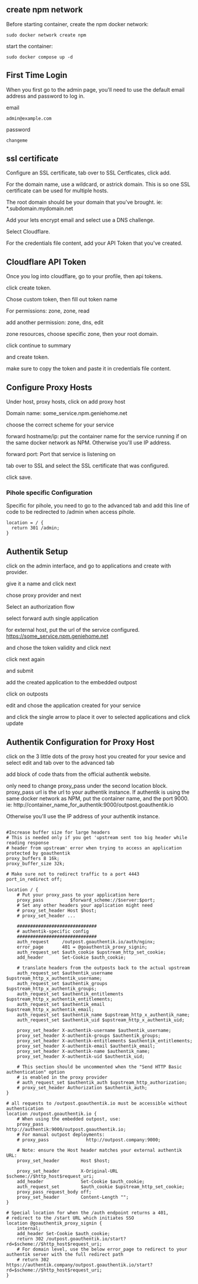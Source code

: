 ## create npm network
Before starting container, create the npm docker network:
```
sudo docker network create npm
```
start the container:
```
sudo docker compose up -d
```

## First Time Login

When you first go to the admin page, you'll need to use the default email address and password to log in.

email
```
admin@example.com
```
password
```
changeme
```

## ssl certificate
Configure an SSL certificate, tab over to SSL Certficates, click add. 

For the domain name, use a wildcard, or astrick domain. This is so one SSL certificate can be used for multiple hosts. 

The root domain should be your domain that you've brought. ie: *.subdomain.mydomain.net

Add your lets encrypt email and select use a DNS challenge. 

Select Cloudflare. 

For the credentials file content, add your API Token that you've created.

## Cloudflare API Token

Once you log into cloudflare, go to your profile, then api tokens.

click create token.

Chose custom token, then fill out token name

For permissions: zone, zone, read

add another permission: zone, dns, edit

zone resources, choose specific zone, then your root domain. 

click continue to summary

and create token.

make sure to copy the token and paste it in credentials file content.

## Configure Proxy Hosts


Under host, proxy hosts, click on add proxy host

Domain name: some_service.npm.geniehome.net

choose the correct scheme for your service

forward hostname/ip: put the container name for the service running if on the same docker network as NPM. Otherwise you'll use IP address. 

forward port: Port that service is listening on


tab over to SSL and select the SSL certificate that was configured.

click save.

### Pihole specific Configuration
Specific for pihole, you need to go to the advanced tab and add this line of code to be redirected to /admin when access pihole. 

```
location = / {
  return 301 /admin;
}
```

## Authentik Setup

click on the admin interface, and go to applications and create with provider. 

give it a name and click next

chose proxy provider and next

Select an authorization flow

select forward auth single application

for external host, put the url of the service configured. https://some_service.npm.geniehome.net


and chose the token validity and click next

click next again

and submit

add the created application to the embedded outpost 

click on outposts

edit and chose the application created for your service

and click the single arrow to place it over to selected applications and click update

## Authentik Configuration for Proxy Host

click on the 3 little dots of the proxy host you created for your sevice and select edit and tab over to the advanced tab

add block of code thats from the official authentik website.

only need to change proxy_pass under the second location block. proxy_pass url is the url to your authentik instance. If authentik is using the same docker network as NPM, put the container name, and the port 9000. ie: http://container_name_for_authentik:9000/outpost.goauthentik.io

Otherwise you'll use the IP address of your authentik instance.


```

#Increase buffer size for large headers
# This is needed only if you get 'upstream sent too big header while reading response
# header from upstream' error when trying to access an application protected by goauthentik
proxy_buffers 8 16k;
proxy_buffer_size 32k;

# Make sure not to redirect traffic to a port 4443
port_in_redirect off;

location / {
    # Put your proxy_pass to your application here
    proxy_pass          $forward_scheme://$server:$port;
    # Set any other headers your application might need
    # proxy_set_header Host $host;
    # proxy_set_header ...

    ##############################
    # authentik-specific config
    ##############################
    auth_request     /outpost.goauthentik.io/auth/nginx;
    error_page       401 = @goauthentik_proxy_signin;
    auth_request_set $auth_cookie $upstream_http_set_cookie;
    add_header       Set-Cookie $auth_cookie;

    # translate headers from the outposts back to the actual upstream
    auth_request_set $authentik_username $upstream_http_x_authentik_username;
    auth_request_set $authentik_groups $upstream_http_x_authentik_groups;
    auth_request_set $authentik_entitlements $upstream_http_x_authentik_entitlements;
    auth_request_set $authentik_email $upstream_http_x_authentik_email;
    auth_request_set $authentik_name $upstream_http_x_authentik_name;
    auth_request_set $authentik_uid $upstream_http_x_authentik_uid;

    proxy_set_header X-authentik-username $authentik_username;
    proxy_set_header X-authentik-groups $authentik_groups;
    proxy_set_header X-authentik-entitlements $authentik_entitlements;
    proxy_set_header X-authentik-email $authentik_email;
    proxy_set_header X-authentik-name $authentik_name;
    proxy_set_header X-authentik-uid $authentik_uid;

    # This section should be uncommented when the "Send HTTP Basic authentication" option
    # is enabled in the proxy provider
    # auth_request_set $authentik_auth $upstream_http_authorization;
    # proxy_set_header Authorization $authentik_auth;
}

# all requests to /outpost.goauthentik.io must be accessible without authentication
location /outpost.goauthentik.io {
    # When using the embedded outpost, use:
    proxy_pass              http://authentik:9000/outpost.goauthentik.io;
    # For manual outpost deployments:
    # proxy_pass              http://outpost.company:9000;

    # Note: ensure the Host header matches your external authentik URL:
    proxy_set_header        Host $host;

    proxy_set_header        X-Original-URL $scheme://$http_host$request_uri;
    add_header              Set-Cookie $auth_cookie;
    auth_request_set        $auth_cookie $upstream_http_set_cookie;
    proxy_pass_request_body off;
    proxy_set_header        Content-Length "";
}

# Special location for when the /auth endpoint returns a 401,
# redirect to the /start URL which initiates SSO
location @goauthentik_proxy_signin {
    internal;
    add_header Set-Cookie $auth_cookie;
    return 302 /outpost.goauthentik.io/start?rd=$scheme://$http_host$request_uri;
    # For domain level, use the below error_page to redirect to your authentik server with the full redirect path
    # return 302 https://authentik.company/outpost.goauthentik.io/start?rd=$scheme://$http_host$request_uri;
}
```
